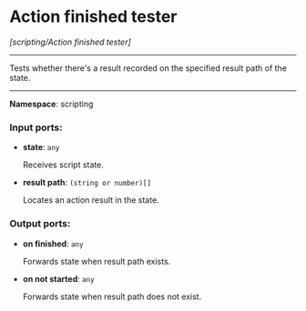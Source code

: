 # Action finished tester

_[scripting/Action finished tester]_

---

Tests whether there's a result recorded on the specified result path of the state.

---

__Namespace__: scripting

### Input ports:

* __state__: ` any `

    Receives script state.


* __result path__: ` (string or number)[] `

    Locates an action result in the state.

### Output ports:

* __on finished__: ` any `

    Forwards state when result path exists.


* __on not started__: ` any `

    Forwards state when result path does not exist.

